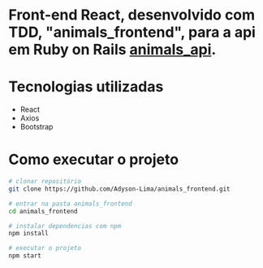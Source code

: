 # Front-end React, desenvolvido com TDD, "animals_frontend", para a api em Ruby on Rails <a href="https://github.com/Adyson-Lima/animals_api">animals_api</a>.

# Tecnologias utilizadas

- React
- Axios
- Bootstrap

# Como executar o projeto

```bash
# clonar repositório
git clone https://github.com/Adyson-Lima/animals_frontend.git

# entrar na pasta animals_frontend
cd animals_frontend

# instalar dependencias com npm
npm install

# executar o projeto
npm start
```
